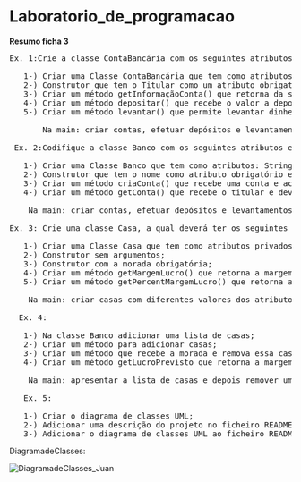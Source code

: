 # Laboratorio_de_programacao

**Resumo ficha 3**
<pre>
Ex. 1:Crie a classe ContaBancária com os seguintes atributos e métodos:

   1-) Criar uma Classe ContaBancária que tem como atributos privados: String Titular, double Saldo e Date DataAbertura(data atual);
   2-) Construtor que tem o Titular como um atributo obrigatório; Apresenta da data do dia atua e inicia o saldo a 0(zero);
   3-) Criar um método getInformaçãoConta() que retorna da seguinte forma (Titular: José Fonseca, Saldo: €321.50, Data Abertura: 22/2/2022;
   4-) Criar um método depositar() que recebe o valor a depositar e atualiza o saldo (relembrar que inicializou a zero);
   5-) Criar um método levantar() que permite levantar dinheiro da conta, atualiza a conta e não permite o levantamento que coloquem o saldo negativo;
   
       Na main: criar contas, efetuar depósitos e levantamentos, imprimir a informação que atualiza o saldo.
   
 Ex. 2:Codifique a classe Banco com os seguintes atributos e métodos:
 
   1-) Criar uma Classe Banco que tem como atributos: String nome e uma lista de contas do tipo ContaBancaria;
   2-) Construtor que tem o nome como atributo obrigatório e limita a lista de contas para 100 contas;
   3-) Criar um método criaConta() que recebe uma conta e acrescenta à lista;
   4-) Criar um método getConta() que recebe o titular e devolve a conta do mesmo;
   
    Na main: criar contas, efetuar depósitos e levantamentos, imprimir a informação que atualiza o saldo.
   
Ex. 3: Crie uma classe Casa, a qual deverá ter os seguintes atributos e métodos:
 
   1-) Criar uma Classe Casa que tem como atributos privados: String morada, double precoCusto, double precoVenda;
   2-) Construtor sem argumentos;
   3-) Construtor com a morada obrigatória;
   4-) Criar um método getMargemLucro() que retorna a margem de lucro da casa;
   5-) Criar um método getPercentMargemLucro() que retorna a percentagem da margem de lucro;
   
    Na main: criar casas com diferentes valores dos atributos;
   
  Ex. 4:
 
   1-) Na classe Banco adicionar uma lista de casas;
   2-) Criar um método para adicionar casas;
   3-) Criar um método que recebe a morada e remova essa casa da lista;
   4-) Criar um método getLucroPrevisto que retorna a margem de lucro previsto da venda de todas as casas;
 
    Na main: apresentar a lista de casas e depois remover uma casa e apresentar a lista novamente;
   
   Ex. 5:
 
   1-) Criar o diagrama de classes UML;
   2-) Adicionar uma descrição do projeto no ficheiro README;
   3-) Adicionar o diagrama de classes UML ao ficheiro README;
</pre>

DiagramadeClasses: 

![DiagramadeClasses_Juan](https://user-images.githubusercontent.com/97111394/155800586-00fe270b-a19d-47f0-836d-c2a40059c790.jpg)

